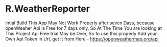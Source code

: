# R.WeatherReporter
intial Build 
This App May Not Work Properly after seven Days, because openWeaher Api is Free for 7 days only, So At The Time You are looking at This Project
Api Free trial May be Over, So to use this properly Add your Own Api Token in Url, get It from Here - https://openweathermap.org/api
